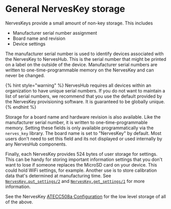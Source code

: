 # General NervesKey storage

NervesKeys provide a small amount of non-key storage. This includes

* Manufacturer serial number assignment
* Board name and revision
* Device settings

The manufacturer serial number is used to identify devices associated with the NervesKey to NervesHub. This is the serial number that might be printed on a label on the outside of the device. Manufacturer serial numbers are written to one-time-programmable memory on the NervesKey and can never be changed.

{% hint style="warning" %}
NervesHub requires all devices within an organization to have unique serial numbers. If you do not want to maintain a list of serial numbers, we recommend that you use the default provided by the NervesKey provisioning software. It is guaranteed to be globally unique.
{% endhint %}

Storage for a board name and hardware revision is also available. Like the manufacturer serial number, it is written to one-time-programmable memory. Setting these fields is only available programmatically via the `nerves_key` library. The board name is set to "NervesKey" by default. Most users don't need to set this field and its not displayed or used internally by any NervesHub components.

Finally, each NervesKey provides 524 bytes of user storage for settings. This can be handy for storing important information settings that you don't want to lose if someone replaces the MicroSD card on your device. This could hold WiFi settings, for example. Another use is to store calibration data that's determined at manufacturing time. See [`NervesKey.put_settings/2`](https://hexdocs.pm/nerves_key/NervesKey.html#put_settings/2) and [`NervesKey.get_settings/1`](https://hexdocs.pm/nerves_key/NervesKey.html#get_settings/1) for more information.

See the NervesKey [ATECC508a Configuration](https://github.com/nerves-hub/nerves_key#atecc508a-configuration) for the low level storage of all of the above.
